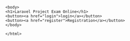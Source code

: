 <html>
    
    <body>
    <h1>Laravel Project Exam Online</h1>
    <button><a href="login">login</a></button>
    <button><a href="register">Registration</a></button>
    </body>
    
    </html>
